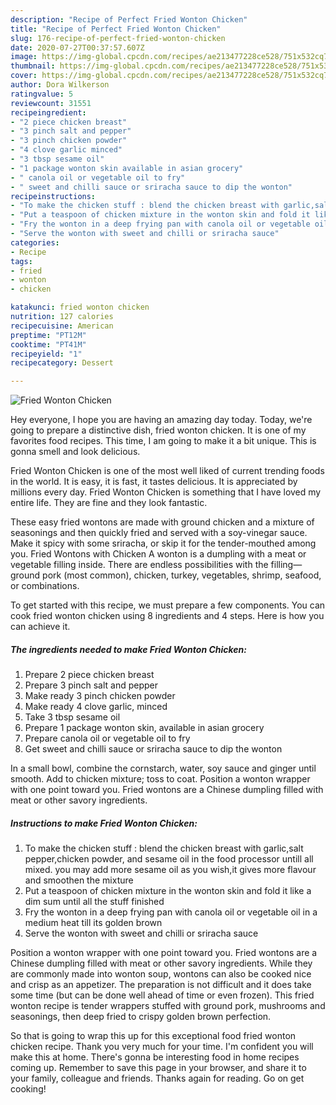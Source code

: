 ```yaml
---
description: "Recipe of Perfect Fried Wonton Chicken"
title: "Recipe of Perfect Fried Wonton Chicken"
slug: 176-recipe-of-perfect-fried-wonton-chicken
date: 2020-07-27T00:37:57.607Z
image: https://img-global.cpcdn.com/recipes/ae213477228ce528/751x532cq70/fried-wonton-chicken-recipe-main-photo.jpg
thumbnail: https://img-global.cpcdn.com/recipes/ae213477228ce528/751x532cq70/fried-wonton-chicken-recipe-main-photo.jpg
cover: https://img-global.cpcdn.com/recipes/ae213477228ce528/751x532cq70/fried-wonton-chicken-recipe-main-photo.jpg
author: Dora Wilkerson
ratingvalue: 5
reviewcount: 31551
recipeingredient:
- "2 piece chicken breast"
- "3 pinch salt and pepper"
- "3 pinch chicken powder"
- "4 clove garlic minced"
- "3 tbsp sesame oil"
- "1 package wonton skin available in asian grocery"
- " canola oil or vegetable oil to fry"
- " sweet and chilli sauce or sriracha sauce to dip the wonton"
recipeinstructions:
- "To make the chicken stuff : blend the chicken breast with garlic,salt pepper,chicken powder, and sesame oil in the food processor untill all mixed. you may add more sesame oil as you wish,it gives more flavour and smoothen the mixture"
- "Put a teaspoon of chicken mixture in the wonton skin and fold it like a dim sum until all the stuff finished"
- "Fry the wonton in a deep frying pan with canola oil or vegetable oil in a medium heat till its golden brown"
- "Serve the wonton with sweet and chilli or sriracha sauce"
categories:
- Recipe
tags:
- fried
- wonton
- chicken

katakunci: fried wonton chicken 
nutrition: 127 calories
recipecuisine: American
preptime: "PT12M"
cooktime: "PT41M"
recipeyield: "1"
recipecategory: Dessert

---
```



![Fried Wonton Chicken](https://img-global.cpcdn.com/recipes/ae213477228ce528/751x532cq70/fried-wonton-chicken-recipe-main-photo.jpg)

Hey everyone, I hope you are having an amazing day today. Today, we're going to prepare a distinctive dish, fried wonton chicken. It is one of my favorites food recipes. This time, I am going to make it a bit unique. This is gonna smell and look delicious.

Fried Wonton Chicken is one of the most well liked of current trending foods in the world. It is easy, it is fast, it tastes delicious. It is appreciated by millions every day. Fried Wonton Chicken is something that I have loved my entire life. They are fine and they look fantastic.

These easy fried wontons are made with ground chicken and a mixture of seasonings and then quickly fried and served with a soy-vinegar sauce. Make it spicy with some sriracha, or skip it for the tender-mouthed among you. Fried Wontons with Chicken A wonton is a dumpling with a meat or vegetable filling inside. There are endless possibilities with the filling—ground pork (most common), chicken, turkey, vegetables, shrimp, seafood, or combinations.


To get started with this recipe, we must prepare a few components. You can cook fried wonton chicken using 8 ingredients and 4 steps. Here is how you can achieve it.

<!--inarticleads1-->

##### The ingredients needed to make Fried Wonton Chicken:

1. Prepare 2 piece chicken breast
1. Prepare 3 pinch salt and pepper
1. Make ready 3 pinch chicken powder
1. Make ready 4 clove garlic, minced
1. Take 3 tbsp sesame oil
1. Prepare 1 package wonton skin, available in asian grocery
1. Prepare  canola oil or vegetable oil to fry
1. Get  sweet and chilli sauce or sriracha sauce to dip the wonton


In a small bowl, combine the cornstarch, water, soy sauce and ginger until smooth. Add to chicken mixture; toss to coat. Position a wonton wrapper with one point toward you. Fried wontons are a Chinese dumpling filled with meat or other savory ingredients. 

<!--inarticleads2-->

##### Instructions to make Fried Wonton Chicken:

1. To make the chicken stuff : blend the chicken breast with garlic,salt pepper,chicken powder, and sesame oil in the food processor untill all mixed. you may add more sesame oil as you wish,it gives more flavour and smoothen the mixture
1. Put a teaspoon of chicken mixture in the wonton skin and fold it like a dim sum until all the stuff finished
1. Fry the wonton in a deep frying pan with canola oil or vegetable oil in a medium heat till its golden brown
1. Serve the wonton with sweet and chilli or sriracha sauce


Position a wonton wrapper with one point toward you. Fried wontons are a Chinese dumpling filled with meat or other savory ingredients. While they are commonly made into wonton soup, wontons can also be cooked nice and crisp as an appetizer. The preparation is not difficult and it does take some time (but can be done well ahead of time or even frozen). This fried wonton recipe is tender wrappers stuffed with ground pork, mushrooms and seasonings, then deep fried to crispy golden brown perfection. 

So that is going to wrap this up for this exceptional food fried wonton chicken recipe. Thank you very much for your time. I'm confident you will make this at home. There's gonna be interesting food in home recipes coming up. Remember to save this page in your browser, and share it to your family, colleague and friends. Thanks again for reading. Go on get cooking!
